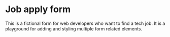 # Job apply form

This is a fictional form for web developers who want to find a tech job. It is a playground for adding and styling multiple form related elements.
